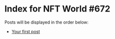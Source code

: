 # Index for NFT World #672
Posts will be displayed in the order below:

- [Your first post](./001-first.md)

